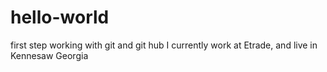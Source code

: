 # hello-world
first step working with git and git hub
I currently work at Etrade, and live in Kennesaw Georgia
